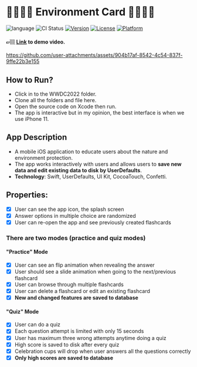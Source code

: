 # 🦚🍀🐐🐱 Environment Card 🐶🦄🎄🐲
![language](https://img.shields.io/badge/Language-%20Swift%20-orange.svg)
![CI Status](https://img.shields.io/badge/build-passing-brightgreen.svg)
[![Version](https://img.shields.io/cocoapods/v/SAConfettiView.svg?style=flat)](http://cocoapods.org/pods/SAConfettiView)
[![License](https://img.shields.io/cocoapods/l/SAConfettiView.svg?style=flat)](http://cocoapods.org/pods/SAConfettiView)
[![Platform](https://img.shields.io/cocoapods/p/SAConfettiView.svg?style=flat)](http://cocoapods.org/pods/SAConfettiView)

#### 👉🏼 [Link](https://youtu.be/WhOarQhY8FI) to demo video.

https://github.com/user-attachments/assets/904b17af-8542-4c54-837f-9ffe22b3e155

## How to Run?
* Click in to the WWDC2022 folder.
* Clone all the folders and file here.
* Open the source code on Xcode then run.
* The app is interactive but in my opinion, the best interface is when we use iPhone 11.

## App Description
* A mobile iOS application to educate users about the nature and environment protection.
* The app works interactively with users and allows users to **save new data and edit existing data to disk by UserDefaults**.
* **Technology**: Swift, UserDefaults, UI Kit, CocoaTouch, Confetti.

## Properties: 
- [x] User can see the app icon, the splash screen
- [x] Answer options in multiple choice are randomized
- [x] User can re-open the app and see previously created flashcards

### There are two modes (practice and quiz modes)
#### "Practice" Mode
- [x] User can see an flip animation when revealing the answer
- [x] User should see a slide animation when going to the next/previous flashcard
- [x] User can browse through multiple flashcards
- [x] User can delete a flashcard or edit an existing flashcard
- [x] **New and changed features are saved to database**

#### "Quiz" Mode
- [x] User can do a quiz
- [x] Each question attempt is limited with only 15 seconds
- [x] User has maximum three wrong attempts anytime doing a quiz
- [x] High score is saved to disk after every quiz
- [x] Celebration cups will drop when user answers all the questions correctly
- [x] **Only high scores are saved to database**
